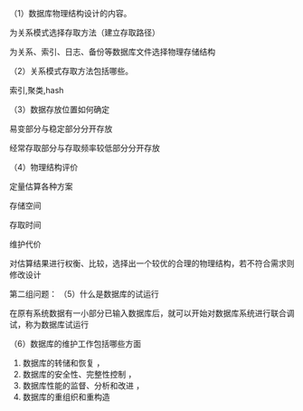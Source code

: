（1）数据库物理结构设计的内容。

为关系模式选择存取方法（建立存取路径）

为关系、索引、日志、备份等数据库文件选择物理存储结构

（2）关系模式存取方法包括哪些。

索引,聚类,hash

（3）数据存放位置如何确定

易变部分与稳定部分分开存放

经常存取部分与存取频率较低部分分开存放

（4）物理结构评价

定量估算各种方案

存储空间

存取时间

维护代价

对估算结果进行权衡、比较，选择出一个较优的合理的物理结构，若不符合需求则修改设计



第二组问题：
（5）什么是数据库的试运行

在原有系统数据有一小部分已输入数据库后，就可以开始对数据库系统进行联合调试，称为数据库试运行



（6）数据库的维护工作包括哪些方面

1. 数据库的转储和恢复 ，
2. 数据库的安全性、完整性控制 ，
3. 数据库性能的监督、分析和改进 ，
4. 数据库的重组织和重构造